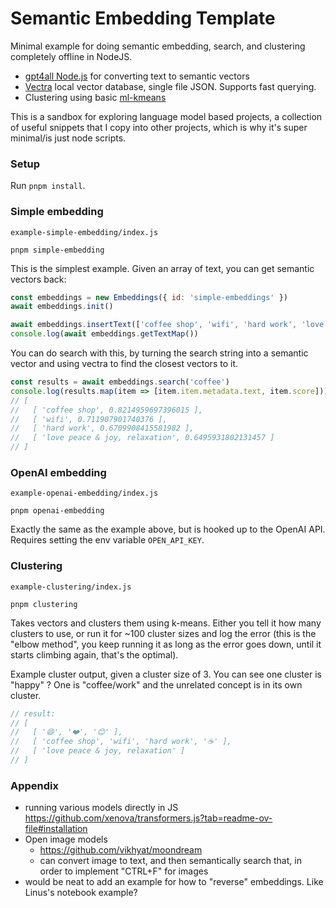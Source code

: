 # Semantic Embedding Template

Minimal example for doing semantic embedding, search, and clustering completely offline in NodeJS. 

- [gpt4all Node.js](https://www.npmjs.com/package/gpt4all) for converting text to semantic vectors
- [Vectra](https://github.com/Stevenic/vectra/) local vector database, single file JSON. Supports fast querying.
- Clustering using basic [ml-kmeans](https://www.npmjs.com/package/ml-kmeans)

This is a sandbox for exploring language model based projects, a collection of useful snippets that I copy into other projects, which is why it's super minimal/is just node scripts.

### Setup

Run `pnpm install`. 

### Simple embedding

`example-simple-embedding/index.js`

```
pnpm simple-embedding
```

This is the simplest example. Given an array of text, you can get semantic vectors back:

```javascript
const embeddings = new Embeddings({ id: 'simple-embeddings' })
await embeddings.init()

await embeddings.insertText(['coffee shop', 'wifi', 'hard work', 'love peace & joy, relaxation'])
console.log(await embeddings.getTextMap())
```

You can do search with this, by turning the search string into a semantic vector and using vectra to find the closest vectors to it.

```javascript
const results = await embeddings.search('coffee')
console.log(results.map(item => [item.item.metadata.text, item.score]))
// [
//   [ 'coffee shop', 0.8214959697396015 ],
//   [ 'wifi', 0.711907901740376 ],
//   [ 'hard work', 0.6709908415581982 ],
//   [ 'love peace & joy, relaxation', 0.6495931802131457 ]
// ]
```

### OpenAI embedding

`example-openai-embedding/index.js`

```
pnpm openai-embedding
```

Exactly the same as the example above, but is hooked up to the OpenAI API. Requires setting the env variable `OPEN_API_KEY`. 

### Clustering

`example-clustering/index.js`

```
pnpm clustering
```

Takes vectors and clusters them using k-means. Either you tell it how many clusters to use, or run it for ~100 cluster sizes and log the error (this is the "elbow method", you keep running it as long as the error goes down, until it starts climbing again, that's the optimal).

Example cluster output, given a cluster size of 3. You can see one cluster is "happy" ? One is "coffee/work" and the unrelated concept is in its own cluster.

```javascript
// result:
// [
//   [ '😄', '❤️', '😊' ],
//   [ 'coffee shop', 'wifi', 'hard work', '☕' ],
//   [ 'love peace & joy, relaxation' ]
// ]
```

### Appendix

- running various models directly in JS
    https://github.com/xenova/transformers.js?tab=readme-ov-file#installation
- Open image models
    - https://github.com/vikhyat/moondream
    - can convert image to text, and then semantically search that, in order to implement "CTRL+F" for images
- would be neat to add an example for how to "reverse" embeddings. Like Linus's notebook example? 